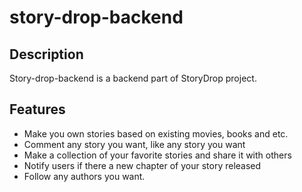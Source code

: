 # story-drop-backend
## Description

Story-drop-backend is a backend part of StoryDrop project.

## Features

- Make you own stories based on existing movies, books and etc.
- Comment any story you want, like any story you want
- Make a collection of your favorite stories and share it with others
- Notify users if there a new chapter of your story released
- Follow any authors you want.
